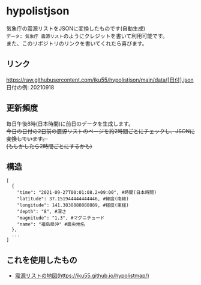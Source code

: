 # hypolistjson
気象庁の震源リストをJSONに変換したものです(自動生成)  
`データ: 気象庁 震源リスト`のようにクレジットを書いて利用可能です。  
また、このリポジトリのリンクを書いてくれたら喜びます。
## リンク
https://raw.githubusercontent.com/iku55/hypolistjson/main/data/[日付].json  
日付の例: 20210918
## 更新頻度
毎日午後8時(日本時間)に前日のデータを生成します。  
~~今日の日付の2日前の震源リストのページを約2時間ごとにチェックし、JSONに変換しています。~~  
~~(もしかしたら2時間ごとにするかも)~~
## 構造
```
[
  {
    "time": "2021-09-27T00:01:08.2+09:00", #時間(日本時間)
    "latitude": 37.151944444444446, #緯度(南緯)
    "longitude": 141.3838888888889, #経度(東経)
    "depth": "8", #深さ
    "magnitude": "1.3", #マグニチュード
    "name": "福島県沖" #震央地名
  },
  ...
]
```
## これを使用したもの
- [震源リストの地図(https://iku55.github.io/hypolistmap/)](https://iku55.github.io/hypolistmap/)
